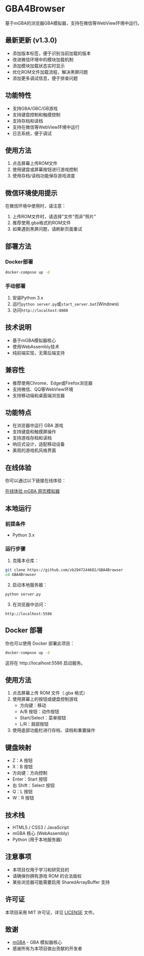 # GBA4Browser

基于mGBA的浏览器GBA模拟器，支持在微信等WebView环境中运行。

## 最新更新 (v1.3.0)

- 添加版本标签，便于识别当前加载的版本
- 改进微信环境中的模块加载机制
- 添加模块加载状态实时显示
- 优化ROM文件加载流程，解决黑屏问题
- 添加更多调试信息，便于排查问题

## 功能特性

- 支持GBA/GBC/GB游戏
- 支持键盘控制和触摸控制
- 支持存档和读档
- 支持在微信等WebView环境中运行
- 日志系统，便于调试

## 使用方法

1. 点击屏幕上传ROM文件
2. 使用键盘或屏幕按钮进行游戏控制
3. 使用存档/读档功能保存游戏进度

## 微信环境使用提示

在微信环境中使用时，请注意：

1. 上传ROM文件时，请选择"文件"而非"照片"
2. 推荐使用.gba格式的ROM文件
3. 如果遇到黑屏问题，请刷新页面重试

## 部署方法

### Docker部署

```bash
docker-compose up -d
```

### 手动部署

1. 安装Python 3.x
2. 运行`python server.py`或`start_server.bat`(Windows)
3. 访问`http://localhost:8000`

## 技术说明

- 基于mGBA模拟器核心
- 使用WebAssembly技术
- 纯前端实现，无需后端支持

## 兼容性

- 推荐使用Chrome、Edge或Firefox浏览器
- 支持微信、QQ等WebView环境
- 支持移动端和桌面端浏览器

## 功能特点

- 在浏览器中运行 GBA 游戏
- 支持键盘和触摸屏操作
- 支持游戏存档和读档
- 响应式设计，适配移动设备
- 美观的游戏机风格界面

## 在线体验

你可以通过以下链接在线体验：

[在线体验 mGBA 网页模拟器](#)

## 本地运行

### 前提条件

- Python 3.x

### 运行步骤

1. 克隆本仓库：

```bash
git clone https://github.com/zb2947244682/GBA4Browser
cd GBA4Browser
```

2. 启动本地服务器：

```bash
python server.py
```

3. 在浏览器中访问：

```
http://localhost:5586
```

## Docker 部署

你也可以使用 Docker 部署此项目：

```bash
docker-compose up -d
```

这将在 http://localhost:5586 启动服务。

## 使用方法

1. 点击屏幕上传 ROM 文件（.gba 格式）
2. 使用屏幕上的按钮或键盘控制游戏
   - 方向键：移动
   - A/B 按钮：动作按钮
   - Start/Select：菜单按钮
   - L/R：肩部按钮
3. 使用底部功能栏进行存档、读档和重置操作

## 键盘映射

- Z：A 按钮
- X：B 按钮
- 方向键：方向控制
- Enter：Start 按钮
- 右 Shift：Select 按钮
- Q：L 按钮
- W：R 按钮

## 技术栈

- HTML5 / CSS3 / JavaScript
- mGBA 核心 (WebAssembly)
- Python (用于本地服务器)

## 注意事项

- 本项目仅用于学习和研究目的
- 请确保你拥有游戏 ROM 的合法版权
- 某些浏览器可能需要启用 SharedArrayBuffer 支持

## 许可证

本项目采用 MIT 许可证，详见 [LICENSE](LICENSE) 文件。

## 致谢

- [mGBA](https://mgba.io/) - GBA 模拟器核心
- 感谢所有为本项目做出贡献的开发者 